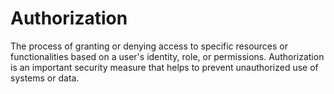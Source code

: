 # Authorization

The process of granting or denying access to specific resources or functionalities based on a user's identity, role, or permissions. Authorization is an important security measure that helps to prevent unauthorized use of systems or data.